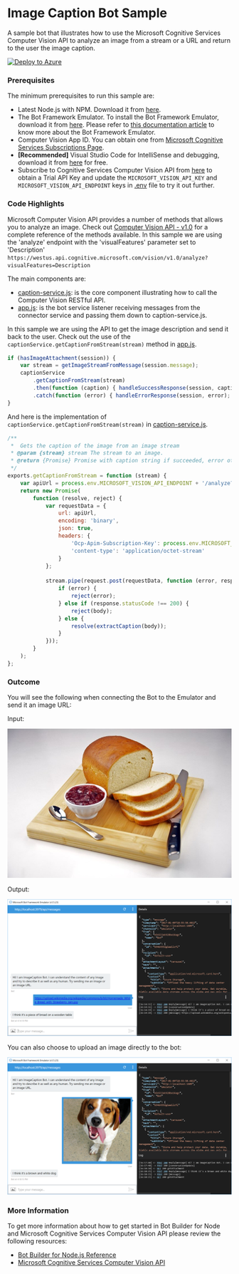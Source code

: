 ﻿# Image Caption Bot Sample

A sample bot that illustrates how to use the Microsoft Cognitive Services Computer Vision API to analyze an image from a stream or a URL and return to the user the image caption.

[![Deploy to Azure][Deploy Button]][Deploy Node/ImageCaption]

[Deploy Button]: https://azuredeploy.net/deploybutton.png
[Deploy Node/ImageCaption]: https://azuredeploy.net

### Prerequisites

The minimum prerequisites to run this sample are:
* Latest Node.js with NPM. Download it from [here](https://nodejs.org/en/download/).
* The Bot Framework Emulator. To install the Bot Framework Emulator, download it from [here](https://emulator.botframework.com/). Please refer to [this documentation article](https://github.com/microsoft/botframework-emulator/wiki/Getting-Started) to know more about the Bot Framework Emulator.
* Computer Vision App ID. You can obtain one from [Microsoft Cognitive Services Subscriptions Page](https://www.microsoft.com/cognitive-services/en-us/subscriptions?productId=/products/54d873dd5eefd00dc474a0f4).
* **[Recommended]** Visual Studio Code for IntelliSense and debugging, download it from [here](https://code.visualstudio.com/) for free.
* Subscribe to Cognitive Services Computer Vision API from [here](https://www.microsoft.com/cognitive-services/en-us/subscriptions) to obtain a Trial API Key and update the `MICROSOFT_VISION_API_KEY` and `MICROSOFT_VISION_API_ENDPOINT` keys in [.env](.env) file to try it out further.


### Code Highlights

Microsoft Computer Vision API provides a number of methods that allows you to analyze an image. Check out [Computer Vision API - v1.0](https://westus.dev.cognitive.microsoft.com/docs/services/56f91f2d778daf23d8ec6739/operations/56f91f2e778daf14a499e1fa) for a complete reference of the methods available. In this sample we are using the 'analyze' endpoint with the 'visualFeatures' parameter set to 'Description' `https://westus.api.cognitive.microsoft.com/vision/v1.0/analyze?visualFeatures=Description`

The main components are:

* [caption-service.js](caption-service.js): is the core component illustrating how to call the Computer Vision RESTful API.
* [app.js](app.js): is the bot service listener receiving messages from the connector service and passing them down to caption-service.js.

In this sample we are using the API to get the image description and send it back to the user. Check out the use of the `captionService.getCaptionFromStream(stream)` method in [app.js](app.js#L35-L40).

````JavaScript
if (hasImageAttachment(session)) {
    var stream = getImageStreamFromMessage(session.message);
    captionService
        .getCaptionFromStream(stream)
        .then(function (caption) { handleSuccessResponse(session, caption); })
        .catch(function (error) { handleErrorResponse(session, error); });
}
````

And here is the implementation of `captionService.getCaptionFromStream(stream)` in [caption-service.js](caption-service.js#L13).

````JavaScript
/**
 *  Gets the caption of the image from an image stream
 * @param {stream} stream The stream to an image.
 * @return {Promise} Promise with caption string if succeeded, error otherwise
 */
exports.getCaptionFromStream = function (stream) {
    var apiUrl = process.env.MICROSOFT_VISION_API_ENDPOINT + '/analyze?visualFeatures=Description'
    return new Promise(
        function (resolve, reject) {
            var requestData = {
                url: apiUrl,
                encoding: 'binary',
                json: true,
                headers: {
                    'Ocp-Apim-Subscription-Key': process.env.MICROSOFT_VISION_API_KEY,
                    'content-type': 'application/octet-stream'
                }
            };

            stream.pipe(request.post(requestData, function (error, response, body) {
                if (error) {
                    reject(error);
                } else if (response.statusCode !== 200) {
                    reject(body);
                } else {
                    resolve(extractCaption(body));
                }
            }));
        }
    );
};
````

### Outcome

You will see the following when connecting the Bot to the Emulator and send it an image URL:

Input:

![Sample Outcome](images/bread-on-board.jpg)

Output:

![Sample Outcome](images/outcome-emulator-url.png)

You can also choose to upload an image directly to the bot:

![Sample Outcome](images/outcome-emulator-stream.png)

### More Information

To get more information about how to get started in Bot Builder for Node and Microsoft Cognitive Services Computer Vision API please review the following resources:
* [Bot Builder for Node.js Reference](https://docs.microsoft.com/en-us/bot-framework/nodejs/)
* [Microsoft Cognitive Services Computer Vision API](https://www.microsoft.com/cognitive-services/en-us/computer-vision-api)
